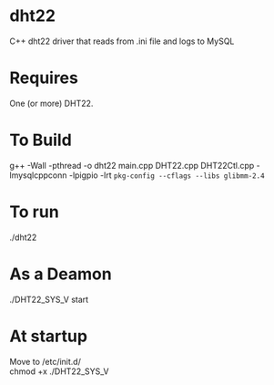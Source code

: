 # dht22
C++ dht22 driver that reads from .ini file and logs to MySQL
<br>

# Requires
One (or more) DHT22.
<br>

# To Build
g++ -Wall -pthread -o dht22 main.cpp DHT22.cpp DHT22Ctl.cpp -lmysqlcppconn -lpigpio -lrt `pkg-config --cflags --libs glibmm-2.4`
<br>

# To run
./dht22
<br>

# As a Deamon
./DHT22_SYS_V start
<br>

# At startup
Move to /etc/init.d/<br>
chmod +x ./DHT22_SYS_V
